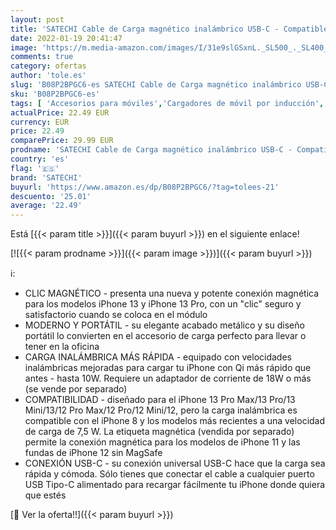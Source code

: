 ```yaml
---
layout: post
title: 'SATECHI Cable de Carga magnético inalámbrico USB-C - Compatible con iPhone 13 Pro Max/13 Pro/13 Mini/13/12 Pro Max/12 Pro/12 Mini/12'
date: 2022-01-19 20:41:47
image: 'https://m.media-amazon.com/images/I/31e9slGSxnL._SL500_._SL400_.jpg'
comments: true
category: ofertas
author: 'tole.es'
slug: 'B08P2BPGC6-es SATECHI Cable de Carga magnético inalámbrico USB-C -...'
sku: 'B08P2BPGC6-es'
tags: [ 'Accesorios para móviles','Cargadores de móvil por inducción','Cargadores para móviles','Comunicación móvil y accesorios','Electrónica','iphone','satechi', ]
actualPrice: 22.49 EUR
currency: EUR
price: 22.49
comparePrice: 29.99 EUR
prodname: 'SATECHI Cable de Carga magnético inalámbrico USB-C - Compatible con iPhone 13 Pro Max/13 Pro/13 Mini/13/12 Pro Max/12 Pro/12 Mini/12'
country: 'es'
flag: '🇪🇸'
brand: 'SATECHI'
buyurl: 'https://www.amazon.es/dp/B08P2BPGC6/?tag=tolees-21'
descuento: '25.01'
average: '22.49'
---
```


Está [{{< param title >}}]({{< param buyurl >}}) en el siguiente enlace!

[![{{< param prodname >}}]({{< param image >}})]({{< param buyurl >}})

ℹ️:

- CLIC MAGNÉTICO - presenta una nueva y potente conexión magnética para los modelos iPhone 13 y iPhone 13 Pro, con un "clic" seguro y satisfactorio cuando se coloca en el módulo
- MODERNO Y PORTÁTIL - su elegante acabado metálico y su diseño portátil lo convierten en el accesorio de carga perfecto para llevar o tener en la oficina
- CARGA INALÁMBRICA MÁS RÁPIDA - equipado con velocidades inalámbricas mejoradas para cargar tu iPhone con Qi más rápido que antes - hasta 10W. Requiere un adaptador de corriente de 18W o más (se vende por separado)
- COMPATIBILIDAD - diseñado para el iPhone 13 Pro Max/13 Pro/13 Mini/13/12 Pro Max/12 Pro/12 Mini/12, pero la carga inalámbrica es compatible con el iPhone 8 y los modelos más recientes a una velocidad de carga de 7,5 W. La etiqueta magnética (vendida por separado) permite la conexión magnética para los modelos de iPhone 11 y las fundas de iPhone 12 sin MagSafe
- CONEXIÓN USB-C - su conexión universal USB-C hace que la carga sea rápida y cómoda. Sólo tienes que conectar el cable a cualquier puerto USB Tipo-C alimentado para recargar fácilmente tu iPhone donde quiera que estés

[🛒 Ver la oferta!!]({{< param buyurl >}})
